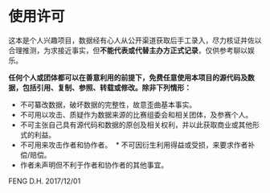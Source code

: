 # 使用许可
这本是个人兴趣项目，数据经有心人从公开渠道获取后手工录入，尽力核证并佐以合理推测，为求接近事实，但**不能代表或代替主办方正式记录**，仅供参考聊以娱乐。

**任何个人或团体都可以在善意利用的前提下，免费任意使用本项目的源代码及数据，包括引用、复制、参照、转载或修改。除非下列情形：**
  * 不可纂改数据，破坏数据的完整性，故意歪曲基本事实。
  * 不可用以攻击、质疑作为数据来源的比赛组委会和相关团体，及参赛个人。
  * 不可主张自己具有源代码和数据的原创及相关权利，并以此获取商业或其他形式的利益。
  * 不可用来攻击作者和协作者。
  * 不可因衍生利用得益或受损，来要求作者补偿/赔偿。
  * 作者未声明但不利于作者和协作者的其他事宜。

FENG D.H.
2017/12/01
